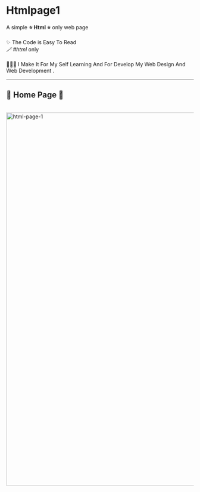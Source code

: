 # Htmlpage1
A simple <b>⭐️ Html ⭐️</b> only web page <br><br>
✨   The Code is Easy To Read <br>
<i>  🪄 #html</i> only <br><br>
👩🏻‍💻  I Make It For My Self Learning And For Develop My Web Design And Web Development .<br><hr>

<h2>  🔸 Home Page 🔸</h2><br>

<img width="1000" alt="html-page-1" src="https://github.com/JomanahMohammed/Htmlpage1/assets/113805329/e6c65792-bfa2-4805-b063-91290cfaafbe">


